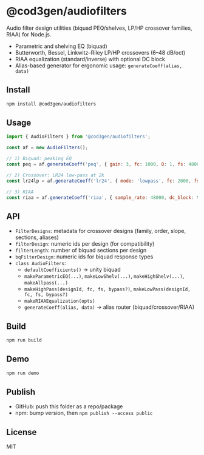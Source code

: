 # @cod3gen/audiofilters

Audio filter design utilities (biquad PEQ/shelves, LP/HP crossover families, RIAA) for Node.js.

- Parametric and shelving EQ (biquad)
- Butterworth, Bessel, Linkwitz–Riley LP/HP crossovers (6–48 dB/oct)
- RIAA equalization (standard/inverse) with optional DC block
- Alias-based generator for ergonomic usage: `generateCoeff(alias, data)`

## Install

```sh
npm install @cod3gen/audiofilters
```

## Usage

```js
import { AudioFilters } from '@cod3gen/audiofilters';

const af = new AudioFilters();

// 1) Biquad: peaking EQ
const peq = af.generateCoeff('peq', { gain: 3, fc: 1000, Q: 1, fs: 48000 });

// 2) Crossover: LR24 low-pass at 2k
const lr24lp = af.generateCoeff('lr24', { mode: 'lowpass', fc: 2000, fs: 48000 });

// 3) RIAA
const riaa = af.generateCoeff('riaa', { sample_rate: 48000, dc_block: true });
```

## API

- `FilterDesigns`: metadata for crossover designs (family, order, slope, sections, aliases)
- `filterDesign`: numeric ids per design (for compatibility)
- `filterLength`: number of biquad sections per design
- `bqFilterDesign`: numeric ids for biquad response types
- `class AudioFilters`:
  - `defaultCoefficients()` → unity biquad
  - `makeParametricEQ(...)`, `makeLowShelv(...)`, `makeHighShelv(...)`, `makeAllpass(...)`
  - `makeHighPass(designId, fc, fs, bypass?)`, `makeLowPass(designId, fc, fs, bypass?)`
  - `makeRIAAEqualization(opts)`
  - `generateCoeff(alias, data)` → alias router (biquad/crossover/RIAA)

## Build

```sh
npm run build
```

## Demo

```sh
npm run demo
```

## Publish

- GitHub: push this folder as a repo/package
- npm: bump version, then `npm publish --access public`

## License

MIT
